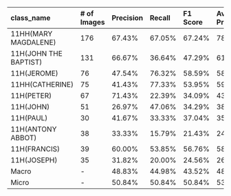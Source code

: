 | class_name            | # of Images   | Precision   | Recall   | F1 Score   | Average Precision   |
|:----------------------|:--------------|:------------|:---------|:-----------|:--------------------|
| 11HH(MARY MAGDALENE)  | 176           | 67.43%      | 67.05%   | 67.24%     | 78.02%              |
| 11H(JOHN THE BAPTIST) | 131           | 66.67%      | 36.64%   | 47.29%     | 61.98%              |
| 11H(JEROME)           | 76            | 47.54%      | 76.32%   | 58.59%     | 58.85%              |
| 11HH(CATHERINE)       | 75            | 41.43%      | 77.33%   | 53.95%     | 59.81%              |
| 11H(PETER)            | 67            | 71.43%      | 22.39%   | 34.09%     | 43.84%              |
| 11H(JOHN)             | 51            | 26.97%      | 47.06%   | 34.29%     | 38.25%              |
| 11H(PAUL)             | 30            | 41.67%      | 33.33%   | 37.04%     | 35.35%              |
| 11H(ANTONY ABBOT)     | 38            | 33.33%      | 15.79%   | 21.43%     | 24.31%              |
| 11H(FRANCIS)          | 39            | 60.00%      | 53.85%   | 56.76%     | 58.08%              |
| 11H(JOSEPH)           | 35            | 31.82%      | 20.00%   | 24.56%     | 26.19%              |
| Macro                 | -             | 48.83%      | 44.98%   | 43.52%     | 48.47%              |
| Micro                 | -             | 50.84%      | 50.84%   | 50.84%     | 53.99%              |